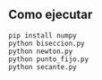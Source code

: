 ## Como ejecutar

```
pip install numpy
python biseccion.py
python newton.py
python punto_fijo.py
python secante.py
```
